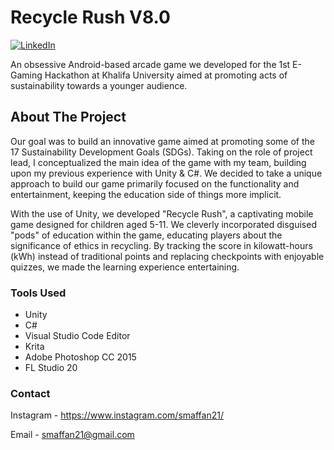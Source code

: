 
# Recycle Rush V8.0
[![LinkedIn][linkedin-shield]][linkedin-url]

An obsessive Android-based arcade game we developed for the 1st E-Gaming Hackathon at Khalifa University aimed at promoting acts of sustainability towards a younger audience. 
<a name="readme-top"></a>

<!-- ABOUT THE PROJECT -->
## About The Project

Our goal was to build an innovative game aimed at promoting some of the 17 Sustainability Development Goals (SDGs). Taking on the role of project lead, I conceptualized the main idea of the game with my team, building upon my previous experience with Unity & C#. We decided to take a unique approach to build our game primarily focused on the functionality and entertainment, keeping the education side of things more implicit. 

With the use of Unity, we developed "Recycle Rush", a captivating mobile game designed for children aged 5-11. We cleverly incorporated disguised "pods" of education within the game, educating players about the significance of ethics in recycling. By tracking the score in kilowatt-hours (kWh) instead of traditional points and replacing checkpoints with enjoyable quizzes, we made the learning experience entertaining.

### Tools Used

- Unity
- C#
- Visual Studio Code Editor
- Krita
- Adobe Photoshop CC 2015
- FL Studio 20

<!-- CONTACT -->
### Contact

Instagram - https://www.instagram.com/smaffan21/

Email - smaffan21@gmail.com

[contributors-shield]: https://img.shields.io/github/contributors/othneildrew/Best-README-Template.svg?style=for-the-badge
[contributors-url]: https://github.com/othneildrew/Best-README-Template/graphs/contributors
[forks-shield]: https://img.shields.io/github/forks/othneildrew/Best-README-Template.svg?style=for-the-badge
[forks-url]: https://github.com/othneildrew/Best-README-Template/network/members
[stars-shield]: https://img.shields.io/github/stars/othneildrew/Best-README-Template.svg?style=for-the-badge
[stars-url]: https://github.com/othneildrew/Best-README-Template/stargazers
[issues-shield]: https://img.shields.io/github/issues/othneildrew/Best-README-Template.svg?style=for-the-badge
[issues-url]: https://github.com/othneildrew/Best-README-Template/issues
[license-shield]: https://img.shields.io/github/license/othneildrew/Best-README-Template.svg?style=for-the-badge
[license-url]: https://github.com/othneildrew/Best-README-Template/blob/master/LICENSE.txt
[linkedin-shield]: https://img.shields.io/badge/-LinkedIn-black.svg?style=for-the-badge&logo=linkedin&colorB=555
[linkedin-url]: https://www.linkedin.com/in/syed-m-affan/
